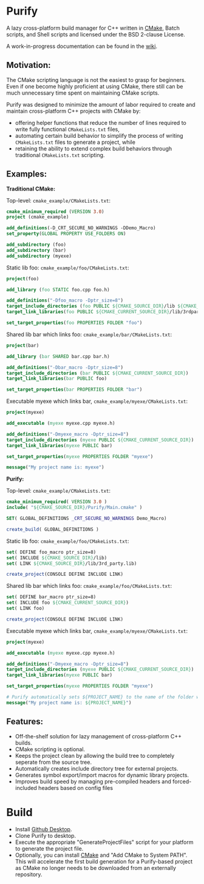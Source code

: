 Purify
=======

A lazy cross-platform build manager for C++ written in [CMake](http://www.cmake.org/), Batch scripts, and Shell scripts and licensed under the BSD 2-clause License. 

A work-in-progress documentation can be found in the [wiki](https://github.com/fpark12/PurifyCore/wiki).

Motivation:
-------
The CMake scripting language is not the easiest to grasp for beginners. Even if one become highly proficient at using CMake, there still can be much unnecessary time spent on maintaining CMake scripts.

Purify was designed to minimize the amount of labor required to create and maintain cross-platform C++ projects with CMake by:
   * offering helper functions that reduce the number of lines required to write fully functional `CMakeLists.txt` files,
   * automating certain build behavior to simplify the process of writing `CMakeLists.txt` files to generate a project, while
   * retaining the ability to extend complex build behaviors through traditional `CMakeLists.txt` scripting.

Examples:
-------
__Traditional CMake:__
 
Top-level: `cmake_example/CMakeLists.txt`:
```CMake
cmake_minimum_required (VERSION 3.0)
project (cmake_example)

add_definitions(-D_CRT_SECURE_NO_WARNINGS -DDemo_Macro)
set_property(GLOBAL PROPERTY USE_FOLDERS ON)

add_subdirectory (foo)
add_subdirectory (bar)
add_subdirectory (myexe)
```

Static lib foo: `cmake_example/foo/CMakeLists.txt`:
```CMake
project(foo)

add_library (foo STATIC foo.cpp foo.h)

add_definitions("-Dfoo_macro -Dptr_size=8")
target_include_directories (foo PUBLIC ${CMAKE_SOURCE_DIR}/lib ${CMAKE_CURRENT_SOURCE_DIR})
target_link_libraries(foo PUBLIC ${CMAKE_CURRENT_SOURCE_DIR}/lib/3rdparty.lib)

set_target_properties(foo PROPERTIES FOLDER "foo")
```

Shared lib bar which links foo: `cmake_example/bar/CMakeLists.txt`:
```CMake
project(bar)

add_library (bar SHARED bar.cpp bar.h)

add_definitions("-Dbar_macro -Dptr_size=8")
target_include_directories (bar PUBLIC ${CMAKE_CURRENT_SOURCE_DIR})
target_link_libraries(bar PUBLIC foo)

set_target_properties(bar PROPERTIES FOLDER "bar")
```

Executable myexe which links bar, `cmake_example/myexe/CMakeLists.txt`:
```CMake
project(myexe)

add_executable (myexe myexe.cpp myexe.h)

add_definitions("-Dmyexe_macro -Dptr_size=8")
target_include_directories (myexe PUBLIC ${CMAKE_CURRENT_SOURCE_DIR})
target_link_libraries(myexe PUBLIC bar)

set_target_properties(myexe PROPERTIES FOLDER "myexe")

message("My project name is: myexe")
```

__Purify:__
 
Top-level: `cmake_example/CMakeLists.txt`:
```CMake
cmake_minimum_required( VERSION 3.0 )
include( "${CMAKE_SOURCE_DIR}/Purify/Main.cmake" )

SET( GLOBAL_DEFINITIONS _CRT_SECURE_NO_WARNINGS Demo_Macro)

create_build( GLOBAL_DEFINITIONS )
```

Static lib foo: `cmake_example/foo/CMakeLists.txt`:
```CMake
set( DEFINE foo_macro ptr_size=8)
set( INCLUDE ${CMAKE_SOURCE_DIR}/lib)
set( LINK ${CMAKE_SOURCE_DIR}/lib/3rd_party.lib)

create_project(CONSOLE DEFINE INCLUDE LINK)
```

Shared lib bar which links foo: `cmake_example/foo/CMakeLists.txt`:
```CMake
set( DEFINE bar_macro ptr_size=8)
set( INCLUDE foo ${CMAKE_CURRENT_SOURCE_DIR})
set( LINK foo)

create_project(CONSOLE DEFINE INCLUDE LINK)
```

Executable myexe which links bar, `cmake_example/myexe/CMakeLists.txt`:
```CMake
project(myexe)

add_executable (myexe myexe.cpp myexe.h)

add_definitions("-Dmyexe_macro -Dptr_size=8")
target_include_directories (myexe PUBLIC ${CMAKE_CURRENT_SOURCE_DIR})
target_link_libraries(myexe PUBLIC bar)

set_target_properties(myexe PROPERTIES FOLDER "myexe")

# Purify automatically sets ${PROJECT_NAME} to the name of the folder where the `CMakeLists.h` is located.
message("My project name is: ${PROJECT_NAME}") 
```

Features:
-------
- Off-the-shelf solution for lazy management of cross-platform C++ builds.
- CMake scripting is optional.
- Keeps the project clean by allowing the build tree to completely seperate from the source tree.
- Automatically creates include directory tree for external projects.
- Generates symbol export/import macros for dynamic library projects.
- Improves build speed by managing pre-compiled headers and forced-included headers based on config files


# Build
 - Install [Github Desktop](https://desktop.github.com/).
 - Clone Purify to desktop.
 - Execute the appropriate "GenerateProjectFiles" script for your platform to generate the project file.
 - Optionally, you can install [CMake](http://www.cmake.org/) and "Add CMake to System PATH". This will accelerate the first build generation for a Purify-based project as CMake no longer needs to be downloaded from an externally repository.

